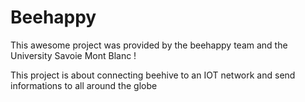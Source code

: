 # Beehappy
This awesome project was provided by the beehappy team and the University Savoie Mont Blanc !

This project is about connecting beehive to an IOT network and send informations to all around the globe
